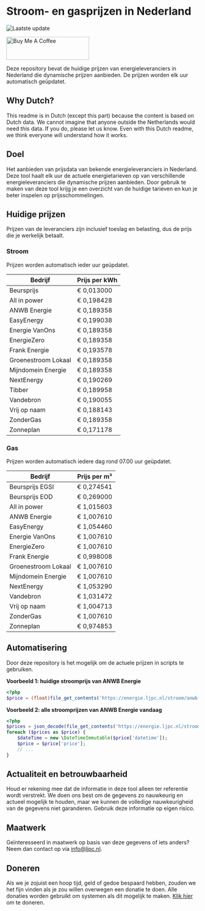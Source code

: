 # Stroom- en gasprijzen in Nederland

![Laatste update](https://img.shields.io/badge/laatste%20update-2023--05--25%2013%3A00%20CET-brightgreen)

<a href="https://www.buymeacoffee.com/Lars-" target="_blank"><img src="https://cdn.buymeacoffee.com/buttons/v2/default-orange.png" alt="Buy Me A Coffee" height="60" style="height: 60px !important;width: 217px !important;" ></a>

Deze repository bevat de huidige prijzen van energieleveranciers in Nederland die dynamische prijzen aanbieden. De prijzen worden elk uur automatisch geüpdatet.

## Why Dutch?

This readme is in Dutch (except this part) because the content is based on Dutch data. We cannot imagine that anyone outside the Netherlands would need this data. If you do, please let us know. Even with this Dutch readme, we think
everyone will understand how it works.

## Doel

Het aanbieden van prijsdata van bekende energieleveranciers in Nederland. Deze tool haalt elk uur de actuele energietarieven op van verschillende energieleveranciers die dynamische prijzen aanbieden. Door gebruik te maken van deze tool
krijg je een overzicht van de huidige tarieven en kun je beter inspelen op prijsschommelingen.

## Huidige prijzen

Prijzen van de leveranciers zijn inclusief toeslag en belasting, dus de prijs die je werkelijk betaalt.

### Stroom

Prijzen worden automatisch ieder uur geüpdatet.

 Bedrijf | Prijs per kWh 
---------|---------------
Beursprijs | € 0,013000
All in power | € 0,198428
ANWB Energie | € 0,189358
EasyEnergy | € 0,199038
Energie VanOns | € 0,189358
EnergieZero | € 0,189358
Frank Energie | € 0,193578
Groenestroom Lokaal | € 0,189358
Mijndomein Energie | € 0,189358
NextEnergy | € 0,190269
Tibber | € 0,189958
Vandebron | € 0,190055
Vrij op naam | € 0,188143
ZonderGas | € 0,189358
Zonneplan | € 0,171178


### Gas

Prijzen worden automatisch iedere dag rond 07.00 uur geüpdatet.

 Bedrijf | Prijs per m³ 
---------|--------------
Beursprijs EGSI | € 0,274541
Beursprijs EOD | € 0,269000
All in power | € 1,015603
ANWB Energie | € 1,007610
EasyEnergy | € 1,054460
Energie VanOns | € 1,007610
EnergieZero | € 1,007610
Frank Energie | € 0,998008
Groenestroom Lokaal | € 1,007610
Mijndomein Energie | € 1,007610
NextEnergy | € 1,053290
Vandebron | € 1,031472
Vrij op naam | € 1,004713
ZonderGas | € 1,007610
Zonneplan | € 0,974853


## Automatisering

Door deze repository is het mogelijk om de actuele prijzen in scripts te gebruiken.

**Voorbeeld 1: huidige stroomprijs van ANWB Energie**

```php
<?php
$price = (float)file_get_contents('https://energie.ljpc.nl/stroom/anwb-energie-nu.txt');

```

**Voorbeeld 2: alle stroomprijzen van ANWB Energie vandaag**

```php
<?php
$prices = json_decode(file_get_contents('https://energie.ljpc.nl/stroom/all-in-power-vandaag.json'),true);
foreach ($prices as $price) {
    $dateTime = new \DateTimeImmutable($price['datetime']);
    $price = $price['price'];
    // ...
}
```

## Actualiteit en betrouwbaarheid

Houd er rekening mee dat de informatie in deze tool alleen ter referentie wordt verstrekt. We doen ons best om de gegevens zo nauwkeurig en actueel mogelijk te houden, maar we kunnen de volledige nauwkeurigheid van de gegevens niet
garanderen. Gebruik deze informatie op eigen risico.

## Maatwerk

Geïnteresseerd in maatwerk op basis van deze gegevens of iets anders? Neem dan contact op
via [info@ljpc.nl](mailto:info@ljpc.nl?subject=Energie%20prijzen).

## Doneren

Als we je zojuist een hoop tijd, geld of gedoe bespaard hebben, zouden we het fijn vinden als je zou willen overwegen een
donatie te doen. Alle donaties worden gebruikt om systemen als dit mogelijk te
maken. [Klik hier](https://www.buymeacoffee.com/Lars-) om te doneren.
